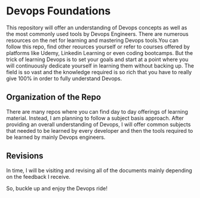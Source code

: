 # Devops Foundations
This repository will offer an understanding of Devops concepts as well as the most commonly used tools by Devops Engineers.
There are numerous resources on the net for learning and mastering Devops tools.You can follow this repo, find other reources yourself or refer to courses offered by platforms like Udemy, Linkedin Learning or even coding bootcamps. But the trick of learning Devops is to set your goals and start at a point where you will continuously dedicate yourself in learning them without backing up. The field is so vast and the knowledge required is so rich that you have to really give 100% in order to fully understand Devops.
## Organization of the Repo
There are many repos where you can find day to day offerings of learning material. Instead, I am planning to follow a subject basis approach. After providing an overall understanding of Devops, I will offer common subjects that needed to be learned by every developer and then the tools required to be learned by mainly Devops engineers.

## Revisions
In time, I will be visiting and revising all of the documents mainly depending on the feedback I receive.

So, buckle up and enjoy the Devops ride!